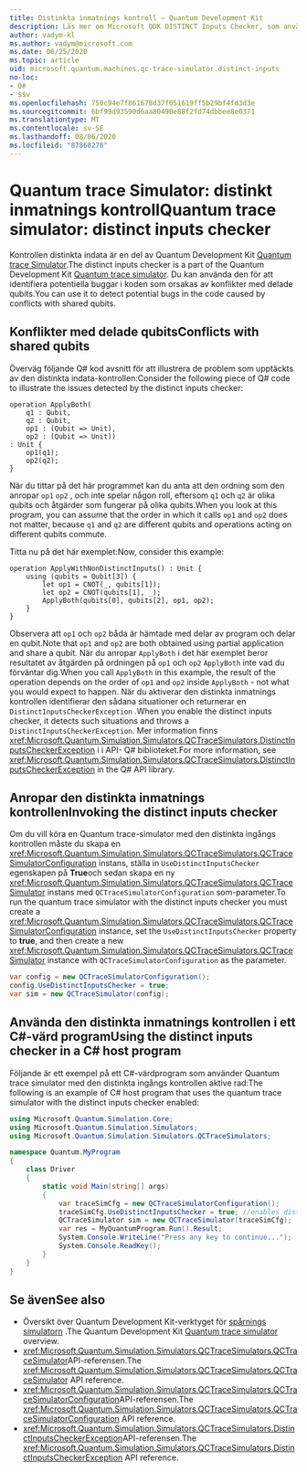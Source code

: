 ```yaml
---
title: Distinkta inmatnings kontroll – Quantum Development Kit
description: Läs mer om Microsoft QDK DISTINCT Inputs Checker, som använder Quantum trace Simulator för att kontrol lera din Q# kod för potentiella konflikter med delade qubits.
author: vadym-kl
ms.author: vadym@microsoft.com
ms.date: 06/25/2020
ms.topic: article
uid: microsoft.quantum.machines.qc-trace-simulator.distinct-inputs
no-loc:
- Q#
- $$v
ms.openlocfilehash: 750c94e7f861678d37f051619ff5b29bf4fd3d3e
ms.sourcegitcommit: 6bf99d93590d6aa80490e88f2fd74dbbee8e0371
ms.translationtype: MT
ms.contentlocale: sv-SE
ms.lasthandoff: 08/06/2020
ms.locfileid: "87868278"
---
```

# <a name="quantum-trace-simulator-distinct-inputs-checker"></a><span data-ttu-id="02788-103">Quantum trace Simulator: distinkt inmatnings kontroll</span><span class="sxs-lookup"><span data-stu-id="02788-103">Quantum trace simulator: distinct inputs checker</span></span>

<span data-ttu-id="02788-104">Kontrollen distinkta indata är en del av Quantum Development Kit [Quantum trace Simulator](xref:microsoft.quantum.machines.qc-trace-simulator.intro).</span><span class="sxs-lookup"><span data-stu-id="02788-104">The distinct inputs checker is a part of the Quantum Development Kit [Quantum trace simulator](xref:microsoft.quantum.machines.qc-trace-simulator.intro).</span></span> <span data-ttu-id="02788-105">Du kan använda den för att identifiera potentiella buggar i koden som orsakas av konflikter med delade qubits.</span><span class="sxs-lookup"><span data-stu-id="02788-105">You can use it to detect potential bugs in the code caused by conflicts with shared qubits.</span></span> 

## <a name="conflicts-with-shared-qubits"></a><span data-ttu-id="02788-106">Konflikter med delade qubits</span><span class="sxs-lookup"><span data-stu-id="02788-106">Conflicts with shared qubits</span></span>

<span data-ttu-id="02788-107">Överväg följande Q# kod avsnitt för att illustrera de problem som upptäckts av den distinkta indata-kontrollen:</span><span class="sxs-lookup"><span data-stu-id="02788-107">Consider the following piece of Q# code to illustrate the issues detected by the distinct inputs checker:</span></span>

```qsharp
operation ApplyBoth(
    q1 : Qubit,
    q2 : Qubit,
    op1 : (Qubit => Unit),
    op2 : (Qubit => Unit))
: Unit {
    op1(q1);
    op2(q2);
}
```

<span data-ttu-id="02788-108">När du tittar på det här programmet kan du anta att den ordning som den anropar `op1` `op2` , och inte spelar någon roll, eftersom `q1` och `q2` är olika qubits och åtgärder som fungerar på olika qubits.</span><span class="sxs-lookup"><span data-stu-id="02788-108">When you look at this program, you can assume that the order in which it calls `op1` and `op2` does not matter, because `q1` and `q2` are different qubits and operations acting on different qubits commute.</span></span> 

<span data-ttu-id="02788-109">Titta nu på det här exemplet:</span><span class="sxs-lookup"><span data-stu-id="02788-109">Now, consider this example:</span></span>

```qsharp
operation ApplyWithNonDistinctInputs() : Unit {
    using (qubits = Qubit[3]) {
        let op1 = CNOT(_, qubits[1]);
        let op2 = CNOT(qubits[1], _);
        ApplyBoth(qubits[0], qubits[2], op1, op2);
    }
}
```

<span data-ttu-id="02788-110">Observera att `op1` och `op2` båda är hämtade med delar av program och delar en qubit.</span><span class="sxs-lookup"><span data-stu-id="02788-110">Note that `op1` and `op2` are both obtained using partial application and share a qubit.</span></span> <span data-ttu-id="02788-111">När du anropar `ApplyBoth` i det här exemplet beror resultatet av åtgärden på ordningen på `op1` och `op2` `ApplyBoth` inte vad du förväntar dig.</span><span class="sxs-lookup"><span data-stu-id="02788-111">When you call `ApplyBoth` in this example, the result of the operation depends on the order of `op1` and `op2` inside `ApplyBoth` - not what you would expect to happen.</span></span> <span data-ttu-id="02788-112">När du aktiverar den distinkta inmatnings kontrollen identifierar den sådana situationer och returnerar en `DistinctInputsCheckerException` .</span><span class="sxs-lookup"><span data-stu-id="02788-112">When you enable the distinct inputs checker, it detects such situations and throws a `DistinctInputsCheckerException`.</span></span> <span data-ttu-id="02788-113">Mer information finns <xref:Microsoft.Quantum.Simulation.Simulators.QCTraceSimulators.DistinctInputsCheckerException> i i API- Q# biblioteket.</span><span class="sxs-lookup"><span data-stu-id="02788-113">For more information, see <xref:Microsoft.Quantum.Simulation.Simulators.QCTraceSimulators.DistinctInputsCheckerException> in the Q# API library.</span></span>

## <a name="invoking-the-distinct-inputs-checker"></a><span data-ttu-id="02788-114">Anropar den distinkta inmatnings kontrollen</span><span class="sxs-lookup"><span data-stu-id="02788-114">Invoking the distinct inputs checker</span></span>

<span data-ttu-id="02788-115">Om du vill köra en Quantum trace-simulator med den distinkta ingångs kontrollen måste du skapa en <xref:Microsoft.Quantum.Simulation.Simulators.QCTraceSimulators.QCTraceSimulatorConfiguration> instans, ställa in `UseDistinctInputsChecker` egenskapen på **True**och sedan skapa en ny <xref:Microsoft.Quantum.Simulation.Simulators.QCTraceSimulators.QCTraceSimulator> instans med `QCTraceSimulatorConfiguration` som-parameter.</span><span class="sxs-lookup"><span data-stu-id="02788-115">To run the quantum trace simulator with the distinct inputs checker you must create a <xref:Microsoft.Quantum.Simulation.Simulators.QCTraceSimulators.QCTraceSimulatorConfiguration> instance, set the `UseDistinctInputsChecker` property to **true**, and then create a new <xref:Microsoft.Quantum.Simulation.Simulators.QCTraceSimulators.QCTraceSimulator> instance with `QCTraceSimulatorConfiguration` as the parameter.</span></span> 

```csharp
var config = new QCTraceSimulatorConfiguration();
config.UseDistinctInputsChecker = true;
var sim = new QCTraceSimulator(config);
```

## <a name="using-the-distinct-inputs-checker-in-a-c-host-program"></a><span data-ttu-id="02788-116">Använda den distinkta inmatnings kontrollen i ett C#-värd program</span><span class="sxs-lookup"><span data-stu-id="02788-116">Using the distinct inputs checker in a C# host program</span></span>

<span data-ttu-id="02788-117">Följande är ett exempel på ett C#-värdprogram som använder Quantum trace simulator med den distinkta ingångs kontrollen aktive rad:</span><span class="sxs-lookup"><span data-stu-id="02788-117">The following is an example of C# host program that uses the quantum trace simulator with the distinct inputs checker enabled:</span></span>

```csharp
using Microsoft.Quantum.Simulation.Core;
using Microsoft.Quantum.Simulation.Simulators;
using Microsoft.Quantum.Simulation.Simulators.QCTraceSimulators;

namespace Quantum.MyProgram
{
    class Driver
    {
        static void Main(string[] args)
        {
            var traceSimCfg = new QCTraceSimulatorConfiguration();
            traceSimCfg.UseDistinctInputsChecker = true; //enables distinct inputs checker
            QCTraceSimulator sim = new QCTraceSimulator(traceSimCfg);
            var res = MyQuantumProgram.Run().Result;
            System.Console.WriteLine("Press any key to continue...");
            System.Console.ReadKey();
        }
    }
}
```

## <a name="see-also"></a><span data-ttu-id="02788-118">Se även</span><span class="sxs-lookup"><span data-stu-id="02788-118">See also</span></span>

- <span data-ttu-id="02788-119">Översikt över Quantum Development Kit-verktyget för [spårnings simulatorn](xref:microsoft.quantum.machines.qc-trace-simulator.intro) .</span><span class="sxs-lookup"><span data-stu-id="02788-119">The Quantum Development Kit [Quantum trace simulator](xref:microsoft.quantum.machines.qc-trace-simulator.intro) overview.</span></span>
- <span data-ttu-id="02788-120"><xref:Microsoft.Quantum.Simulation.Simulators.QCTraceSimulators.QCTraceSimulator>API-referensen.</span><span class="sxs-lookup"><span data-stu-id="02788-120">The <xref:Microsoft.Quantum.Simulation.Simulators.QCTraceSimulators.QCTraceSimulator> API reference.</span></span>
- <span data-ttu-id="02788-121"><xref:Microsoft.Quantum.Simulation.Simulators.QCTraceSimulators.QCTraceSimulatorConfiguration>API-referensen.</span><span class="sxs-lookup"><span data-stu-id="02788-121">The <xref:Microsoft.Quantum.Simulation.Simulators.QCTraceSimulators.QCTraceSimulatorConfiguration> API reference.</span></span>
- <span data-ttu-id="02788-122"><xref:Microsoft.Quantum.Simulation.Simulators.QCTraceSimulators.DistinctInputsCheckerException>API-referensen.</span><span class="sxs-lookup"><span data-stu-id="02788-122">The <xref:Microsoft.Quantum.Simulation.Simulators.QCTraceSimulators.DistinctInputsCheckerException> API reference.</span></span>
